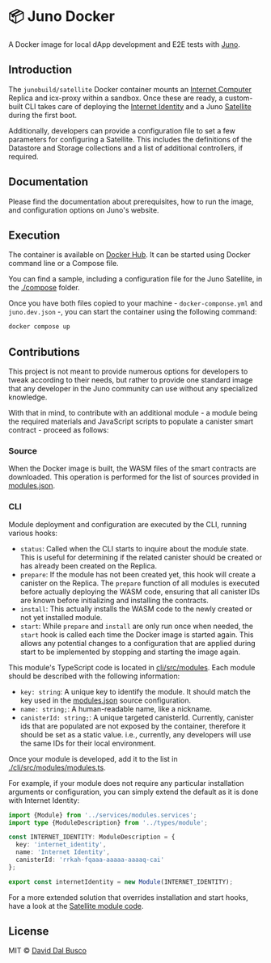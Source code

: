 # 📦 Juno Docker

A Docker image for local dApp development and E2E tests with [Juno].

## Introduction

The `junobuild/satellite` Docker container mounts an [Internet Computer](https://internetcomputer.org/) Replica and icx-proxy within a sandbox.
Once these are ready, a custom-built CLI takes care of deploying the [Internet Identity](https://identity.internetcomputer.org/) and a Juno [Satellite](https://juno.build/docs/add-juno-to-an-app/create-a-satellite) during the first boot.

Additionally, developers can provide a configuration file to set a few parameters for configuring a Satellite. This includes the definitions of the Datastore and Storage collections and a list of additional controllers, if required.

## Documentation

Please find the documentation about prerequisites, how to run the image, and configuration options on Juno's website.

## Execution

The container is available on [Docker Hub](https://github.com/junobuild/juno-docker). It can be started using Docker command line or a Compose file.

You can find a sample, including a configuration file for the Juno Satellite, in the [./compose](./compose) folder.

Once you have both files copied to your machine - `docker-componse.yml` and `juno.dev.json` -, you can start the container using the following command:

```bash
docker compose up
```

## Contributions

This project is not meant to provide numerous options for developers to tweak according to their needs, but rather to provide one standard image that any developer in the Juno community can use without any specialized knowledge.

With that in mind, to contribute with an additional module - a module being the required materials and JavaScript scripts to populate a canister smart contract - proceed as follows:

### Source

When the Docker image is built, the WASM files of the smart contracts are downloaded. This operation is performed for the list of sources provided in [modules.json](./modules.json).

### CLI

Module deployment and configuration are executed by the CLI, running various hooks: 

- `status`: Called when the CLI starts to inquire about the module state. This is useful for determining if the related canister should be created or has already been created on the Replica.
- `prepare`: If the module has not been created yet, this hook will create a canister on the Replica. The `prepare` function of all modules is executed before actually deploying the WASM code, ensuring that all canister IDs are known before initializing and installing the contracts.
- `install`: This actually installs the WASM code to the newly created or not yet installed module. 
- `start`: While `prepare` and `install` are only run once when needed, the `start` hook is called each time the Docker image is started again. This allows any potential changes to a configuration that are applied during start to be implemented by stopping and starting the image again.

This module's TypeScript code is located in [cli/src/modules](./cli/src/modules). Each module should be described with the following information:

- `key: string`: A unique key to identify the module. It should match the key used in the [modules.json](./modules.json) source configuration. 
- `name: string;`: A human-readable name, like a nickname.
- `canisterId: string;`: A unique targeted canisterId. Currently, canister ids that are populated are not exposed by the container, therefore it should be set as a static value. i.e., currently, any developers will use the same IDs for their local environment.

Once your module is developed, add it to the list in [./cli/src/modules/modules.ts](./cli/src/modules/modules.ts).

For example, if your module does not require any particular installation arguments or configuration, you can simply extend the default as it is done with Internet Identity:

```typescript
import {Module} from '../services/modules.services';
import type {ModuleDescription} from '../types/module';

const INTERNET_IDENTITY: ModuleDescription = {
  key: 'internet_identity',
  name: 'Internet Identity',
  canisterId: 'rrkah-fqaaa-aaaaa-aaaaq-cai'
};

export const internetIdentity = new Module(INTERNET_IDENTITY);
```

For a more extended solution that overrides installation and start hooks, have a look at the [Satellite module code](./cli/src/modules/satellite).

## License

MIT © [David Dal Busco](mailto:david.dalbusco@outlook.com)

[juno]: https://juno.build